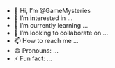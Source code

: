 - 👋 Hi, I’m @GameMysteries
- 👀 I’m interested in ...
- 🌱 I’m currently learning ...
- 💞️ I’m looking to collaborate on ...
- 📫 How to reach me ...
- 😄 Pronouns: ...
- ⚡ Fun fact: ...

<!---
GameMysteries/GameMysteries is a ✨ special ✨ repository because its `README.md` (this file) appears on your GitHub profile.
You can click the Preview link to take a look at your changes.
--->
